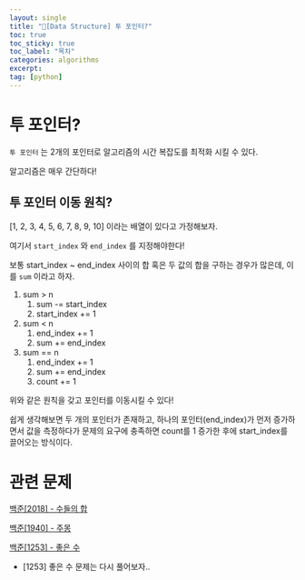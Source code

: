 ```yaml
---
layout: single
title: "📘[Data Structure] 투 포인터?"
toc: true
toc_sticky: true
toc_label: "목차"
categories: algorithms
excerpt:
tag: [python]
---
```


# 투 포인터?

`투 포인터` 는 2개의 포인터로 알고리즘의 시간 복잡도를 최적화 시킬 수 있다.

알고리즘은 매우 간단하다!

## 투 포인터 이동 원칙?

[1, 2, 3, 4, 5, 6, 7, 8, 9, 10] 이라는 배열이 있다고 가정해보자.

여기서 `start_index` 와 `end_index` 를 지정해야한다!

보통 start_index ~ end_index 사이의 합 혹은 두 값의 합을 구하는 경우가 많은데, 이를 `sum` 이라고 하자.

1. sum > n
    1. sum -= start_index
    2. start_index += 1
2. sum < n
    1. end_index += 1
    2. sum += end_index
3. sum == n
    1. end_index += 1
    2. sum += end_index
    3. count += 1

위와 같은 원칙을 갖고 포인터를 이동시킬 수 있다!

쉽게 생각해보면 두 개의 포인터가 존재하고, 하나의 포인터(end_index)가 먼저 증가하면서 값을 측정하다가 문제의 요구에 충족하면 count를 1 증가한 후에 start_index를 끌어오는 방식이다.

# 관련 문제

[백준[2018] - 수들의 합](https://www.acmicpc.net/problem/2018)

[백준[1940] - 주몽](https://www.acmicpc.net/problem/1940)

[백준[1253] - 좋은 수](https://www.acmicpc.net/problem/1253)
- [1253] 좋은 수 문제는 다시 풀어보자..
